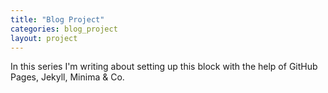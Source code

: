 ```yaml
---
title: "Blog Project"
categories: blog_project
layout: project
---
```

In this series I'm writing about setting up this block with the help of GitHub Pages, Jekyll, Minima & Co.